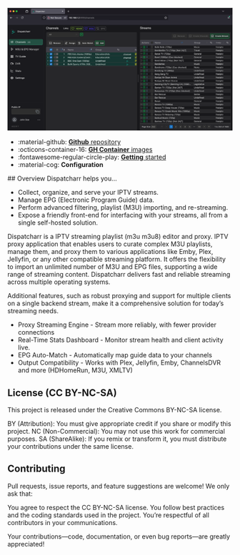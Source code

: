 
<p align="center">
  <a href="https://dispatcharr.github.io/Dispatcharr-Docs/getting-started/">
    <img src="assets/dispatcharr_ui_beta.png" alt="Dispatcharr UI">
  </a>
</p>
<div class="grid cards" markdown>

- :material-github: [__Github__ repository](https://github.com/Dispatcharr/Dispatcharr)
- :octicons-container-16: [__GH Container__ images](https://github.com/Dispatcharr/Dispatcharr/pkgs/container/dispatcharr)
- :fontawesome-regular-circle-play: [__Getting__ started](getting-started.md)
- :material-cog: __Configuration__


</div>
## Overview
Dispatcharr helps you...

- Collect, organize, and serve your IPTV streams.
- Manage EPG (Electronic Program Guide) data.
- Perform advanced filtering, playlist (M3U) importing, and re-streaming.
- Expose a friendly front-end for interfacing with your streams, all from a single self-hosted solution.

Dispatcharr is a IPTV streaming playlist (m3u m3u8) editor and proxy. IPTV proxy application that enables users to curate complex M3U playlists, manage them, and proxy them to various applications like Emby, Plex, Jellyfin, or any other compatible streaming platform. It offers the flexibility to import an unlimited number of M3U and EPG files, supporting a wide range of streaming content. Dispatcharr delivers fast and reliable streaming across multiple operating systems. 

Additional features, such as robust proxying and support for multiple clients on a single backend stream, make it a comprehensive solution for today’s streaming needs. 

  - Proxy Streaming Engine - Stream more reliably, with fewer provider connections 
  - Real-Time Stats Dashboard - Monitor stream health and client activity live. 
  - EPG Auto-Match - Automatically map guide data to your channels 
  - Output Compatibility - Works with Plex, Jellyfin, Emby, ChannelsDVR and more (HDHomeRun, M3U, XMLTV)

## License (CC BY-NC-SA)

This project is released under the Creative Commons BY-NC-SA license.

BY (Attribution): You must give appropriate credit if you share or modify this project.
NC (Non-Commercial): You may not use this work for commercial purposes.
SA (ShareAlike): If you remix or transform it, you must distribute your contributions under the same license.

## Contributing
Pull requests, issue reports, and feature suggestions are welcome! We only ask that:

You agree to respect the CC BY-NC-SA license.
You follow best practices and the coding standards used in the project.
You’re respectful of all contributors in your communications.

Your contributions—code, documentation, or even bug reports—are greatly appreciated!
